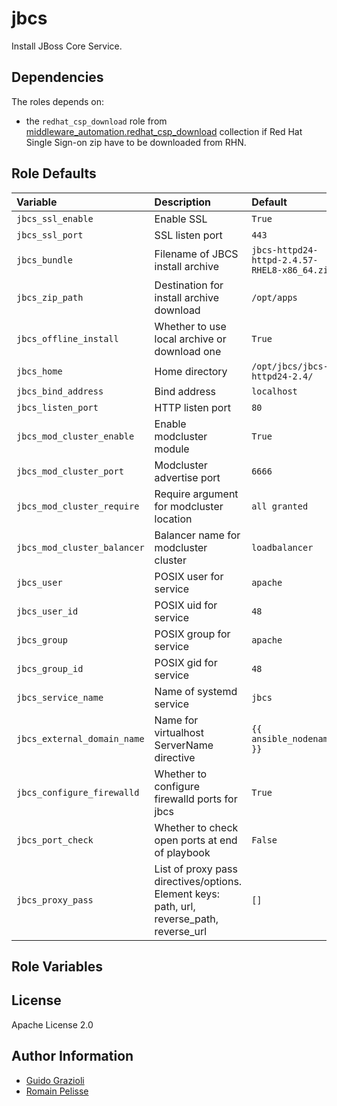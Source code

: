 jbcs
====

Install JBoss Core Service.


Dependencies
------------

The roles depends on:

* the `redhat_csp_download` role from [middleware_automation.redhat_csp_download](https://github.com/ansible-middleware/redhat-csp-download) collection if Red Hat Single Sign-on zip have to be downloaded from RHN.


Role Defaults
-------------

| Variable | Description | Default |
|:---------|:------------|:--------|
|`jbcs_ssl_enable`| Enable SSL | `True` |
|`jbcs_ssl_port`| SSL listen port | `443` |
|`jbcs_bundle`| Filename of JBCS install archive | `jbcs-httpd24-httpd-2.4.57-RHEL8-x86_64.zip` |
|`jbcs_zip_path`| Destination for install archive download | `/opt/apps` |
|`jbcs_offline_install`| Whether to use local archive or download one | `True` |
|`jbcs_home`| Home directory | `/opt/jbcs/jbcs-httpd24-2.4/` |
|`jbcs_bind_address`| Bind address | `localhost` |
|`jbcs_listen_port`| HTTP listen port | `80` |
|`jbcs_mod_cluster_enable`| Enable modcluster module | `True` |
|`jbcs_mod_cluster_port`| Modcluster advertise port | `6666` |
|`jbcs_mod_cluster_require`| Require argument for modcluster location | `all granted` |
|`jbcs_mod_cluster_balancer`| Balancer name for modcluster cluster | `loadbalancer` |
|`jbcs_user`| POSIX user for service | `apache` |
|`jbcs_user_id`| POSIX uid for service | `48` |
|`jbcs_group`| POSIX group for service | `apache` |
|`jbcs_group_id`| POSIX gid for service | `48` |
|`jbcs_service_name`| Name of systemd service | `jbcs` |
|`jbcs_external_domain_name`| Name for virtualhost ServerName directive | `{{ ansible_nodename }}` |
|`jbcs_configure_firewalld`| Whether to configure firewalld ports for jbcs | `True` |
|`jbcs_port_check`| Whether to check open ports at end of playbook | `False` |
|`jbcs_proxy_pass`| List of proxy pass directives/options. Element keys: path, url, reverse_path, reverse_url | `[]` |


Role Variables
--------------


License
-------

Apache License 2.0


Author Information
------------------

* [Guido Grazioli](https://github.com/guidograzioli)
* [Romain Pelisse](https://github.com/rpelisse)
